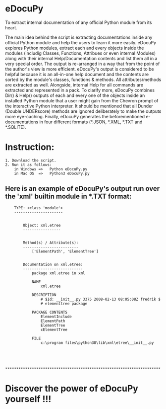 # eDocuPy
To extract internal documentation of any official Python module from its heart.

The main idea behind the script is extracting documentations inside any official Python module and help the users to learn it more easily. eDocuPy explores Python modules, extract each and every objects inside the modules (includig Classes, Functions, Attribues or even internal Modules) along with their internal Help/Documentation contents and list them all in a very special order. The output is re-arranged in a way that from the point of the author's view is more efficient. eDocuPy's output is considered to be helpful because it is an all-in-one help document and the contents are sorted by the module's classes, functions & methods. All attributes/methods are extracted as well. Alongside, internal Help for all commands are extracted and represented in a pack.
To clarify more, eDocuPy combines Dir() & Help() outputs of each and every one of the objects inside an installed Python module that a user might gain from the Chevron prompt of the interactive Python interpreter. It should be mentioned that all Dunder (Double UNDERscore) methods are ignored deliberately to make the outputs more eye-caching.
Finally, eDocuPy generates the beforementioned e-documentations in four different formats (*.JSON, *.XML, *.TXT and *.SQLITE).

# Instruction:
	1. Download the script.
	2. Run it as follows:
		in Windows =>	Python eDocuPy.py
		in Mac OS  =>	Python3 eDocuPy.py

## Here is an example of eDocuPy's output run over the 'xml' builtin module in *.TXT format:

		TYPE: <class 'module'>
		----------------------
				

			Object: xml.etree
			-----------------
				

			Method(s) / Attribute(s):
			-------------------------
				['ElementPath', 'ElementTree']
				

			Documentation on xml.etree:
			---------------------------
				package xml.etree in xml
				
				NAME
				    xml.etree
				
				DESCRIPTION
				    # $Id: __init__.py 3375 2008-02-13 08:05:08Z fredrik $
				    # elementtree package
				
				PACKAGE CONTENTS
				    ElementInclude
				    ElementPath
				    ElementTree
				    cElementTree
				
				FILE
				    c:\program files\python38\lib\xml\etree\__init__.py
				
				
				

		**********************************************************************

# Discover the power of eDocuPy yourself !!!